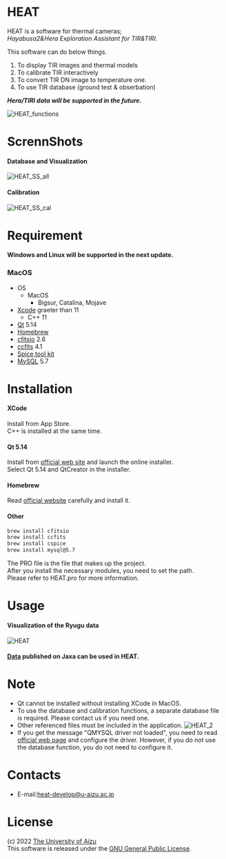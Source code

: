 # HEAT

HEAT is a software for thermal cameras;\
*Hayabusa2&Hera Exploration Assistant for TIR&TIRI.*

This software can do below things.

1. To display TIR images and thermal models 
1. To calibrate TIR interactively
1. To convert TIR DN image to temperature one.
1. To use TIR database (ground test & obserbation)

***Hera/TIRI data will be supported in the future.***




![HEAT_functions](https://user-images.githubusercontent.com/120307289/207242713-ccd678da-c9e2-49db-b355-d5759525cd2a.png)

# ScrennShots
#### Database and Visualization
![HEAT_SS_all](https://user-images.githubusercontent.com/120307289/207242524-04d970ad-c9de-491d-b1b2-125c2d818449.png)
#### Calibration
![HEAT_SS_cal](https://user-images.githubusercontent.com/120307289/207242527-45f90848-bf7b-4212-869f-71e5637efae2.png)

# Requirement
#### Windows and Linux will be supported in the next update.
### MacOS
- OS
  - MacOS
    - Bigsur, Catalina, Mojave
- [Xcode](https://developer.apple.com/jp/xcode/) graeter than 11
  - C++ 11
- [Qt](https://www.qt.io) 5.14
- [Homebrew](https://brew.sh/index)
- [cfitsio](https://heasarc.gsfc.nasa.gov/fitsio/) 2.6
- [ccfits](https://heasarc.gsfc.nasa.gov/fitsio/ccfits/) 4.1
- [Spice tool kit](https://naif.jpl.nasa.gov/naif/toolkit.html)
- [MySQL](https://www.mysql.com/) 5.7



# Installation

#### XCode
Install from App Store.\
C++ is installed at the same time.

#### Qt 5.14
Install from [official web site](https://www.qt.io/download-qt-installer?hsCtaTracking=99d9dd4f-5681-48d2-b096-470725510d34%7C074ddad0-fdef-4e53-8aa8-5e8a876d6ab4) and launch the online installer.\
Select Qt 5.14 and QtCreator in the installer.

#### Homebrew
Read [official website](https://brew.sh/index) carefully and install it.

#### Other

```bash
brew install cfitsio
brew install ccfits
brew install cspice
brew install mysql@5.7
```

The PRO file is the file that makes up the project.\
After you install the necessary modules, you need to set the path.\
Please refer to HEAT.pro for more information.

# Usage
#### Visualization of the Ryugu data
![HEAT](https://user-images.githubusercontent.com/120307289/207255328-e329bc87-37fb-4c2d-bb70-a66a0d7e5af8.gif)
#### [Data](https://data.darts.isas.jaxa.jp/pub/pds4/data/hyb2/hyb2_tir/) published on Jaxa can be used in HEAT.


# Note

* Qt cannot be installed without installing XCode in MacOS.
* To use the database and calibration functions, a separate database file is required. Please contact us if you need one.
* Other referenced files must be included in the application.
![HEAT_2](https://user-images.githubusercontent.com/120307289/207267548-eee94df1-8d87-47b9-9aa0-724e6e46f415.gif)
* If you get the message "QMYSQL driver not loaded", you need to read [official web page](https://doc.qt.io/qt-6/sql-driver.html) and configure the driver. However, if you do not use the database function, you do not need to configure it.

# Contacts
* E-mail:heat-develop@u-aizu.ac.jp

# License
(c) 2022 [The University of Aizu](https://u-aizu.ac.jp/)\
This software is released under the [GNU General Public License](https://en.wikipedia.org/wiki/GNU_General_Public_License).

